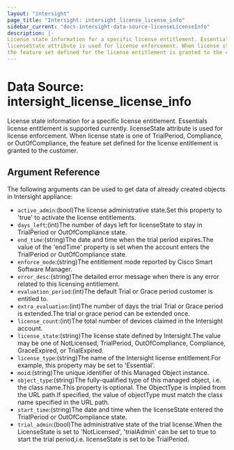 ```yaml
---
layout: "intersight"
page_title: "Intersight: intersight_license_license_info"
sidebar_current: "docs-intersight-data-source-licenseLicenseInfo"
description: |-
License state information for a specific license entitlement. Essentials license entitlement is supported currently.
licenseState attribute is used for license enforcement. When license state is one of TrialPeriod, Compliance, or OutOfCompliance,
the feature set defined for the license entitlement is granted to the customer.
---
```


# Data Source: intersight_license_license_info
License state information for a specific license entitlement. Essentials license entitlement is supported currently.
licenseState attribute is used for license enforcement. When license state is one of TrialPeriod, Compliance, or OutOfCompliance,
the feature set defined for the license entitlement is granted to the customer.
## Argument Reference
The following arguments can be used to get data of already created objects in Intersight appliance:
* `active_admin`:(bool)The license administrative state.Set this property to 'true' to activate the license entitlements.
* `days_left`:(int)The number of days left for licenseState to stay in TrialPeriod or OutOfCompliance state.
* `end_time`:(string)The date and time when the trial period expires.The value of the 'endTime' property is set when the account enters the TrialPeriod or OutOfCompliance state.
* `enforce_mode`:(string)The entitlement mode reported by Cisco Smart Software Manager.
* `error_desc`:(string)The detailed error message when there is any error related to this licensing entitlement.
* `evaluation_period`:(int)The default Trial or Grace period customer is entitled to.
* `extra_evaluation`:(int)The number of days the trial Trial or Grace period is extended.The trial or grace period can be extended once.
* `license_count`:(int)The total number of devices claimed in the Intersight account.
* `license_state`:(string)The license state defined by Intersight.The value may be one of NotLicensed, TrialPeriod, OutOfCompliance, Compliance, GraceExpired, or TrialExpired.
* `license_type`:(string)The name of the Intersight license entitlement.For example, this property may be set to 'Essential'.
* `moid`:(string)The unique identifier of this Managed Object instance.
* `object_type`:(string)The fully-qualified type of this managed object, i.e. the class name.This property is optional. The ObjectType is implied from the URL path.If specified, the value of objectType must match the class name specified in the URL path.
* `start_time`:(string)The date and time when the licenseState entered the TrialPeriod or OutOfCompliance state.
* `trial_admin`:(bool)The administrative state of the trial license.When the LicenseState is set to 'NotLicensed', 'trialAdmin' can be set to true to start the trial period,i.e. licenseState is set to be TrialPeriod.
